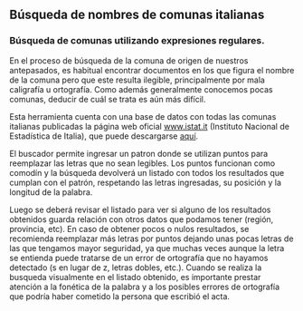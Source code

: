 ## Búsqueda de nombres de comunas italianas

### Búsqueda de comunas utilizando expresiones regulares.

En el proceso de búsqueda de la comuna de origen de nuestros antepasados, es habitual encontrar documentos en los que figura el nombre de la comuna pero que este resulta ilegible, principalmente por mala caligrafía u ortografía. Como además generalmente conocemos pocas comunas, deducir de cuál se trata es aún más difícil.

Esta herramienta cuenta con una base de datos con todas las comunas italianas publicadas la página web oficial www.istat.it (Instituto Nacional de Estadística de Italia), que puede descargarse [aquí](https://www.istat.it/it/archivio/6789).

El buscador permite ingresar un patron donde se utilizan puntos para reemplazar las letras que no sean legibles. Los puntos funcionan como comodín y la búsqueda devolverá un listado con todos los resultados que cumplan con el patrón, respetando las letras ingresadas, su posición y la longitud de la palabra.

Luego se deberá revisar el listado para ver si alguno de los resultados obtenidos guarda relación con otros datos que podamos tener (región, provincia, etc). En caso de obtener pocos o nulos resultados, se recomienda reemplazar más letras por puntos dejando unas pocas letras de las que tengamos mayor seguridad, ya que muchas veces aunque la letra se entienda puede tratarse de un error de ortografía que no hayamos detectado (s en lugar de z, letras dobles, etc.).
Cuando se realiza la busqueda visualmente en el listado obtenido, es importante prestar atención a la fonética de la palabra y a los posibles errores de ortografía que podría haber cometido la persona que escribió el acta.
